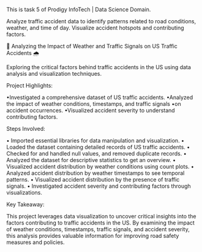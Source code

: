 This is task 5 of Prodigy InfoTech | Data Science Domain.

Analyze traffic accident data to identify patterns related to road conditions, weather, and time of day. Visualize accident hotspots and contributing factors.

🚦 Analyzing the Impact of Weather and Traffic Signals on US Traffic Accidents 🌧️

Exploring the critical factors behind traffic accidents in the US using data analysis and visualization techniques.

Project Highlights:

•Investigated a comprehensive dataset of US traffic accidents.
•Analyzed the impact of weather conditions, timestamps, and traffic signals •on accident occurrences.
•Visualized accident severity to understand contributing factors.

Steps Involved:

• Imported essential libraries for data manipulation and visualization.
• Loaded the dataset containing detailed records of US traffic accidents.
• Checked for and handled null values, and removed duplicate records.
• Analyzed the dataset for descriptive statistics to get an overview.
• Visualized accident distribution by weather conditions using count plots.
• Analyzed accident distribution by weather timestamps to see temporal   patterns.
• Visualized accident distribution by the presence of traffic signals.
• Investigated accident severity and contributing factors through visualizations.

Key Takeaway:

This project leverages data visualization to uncover critical insights into the factors contributing to traffic accidents in the US. By examining the impact of weather conditions, timestamps, traffic signals, and accident severity, this analysis provides valuable information for improving road safety measures and policies.
